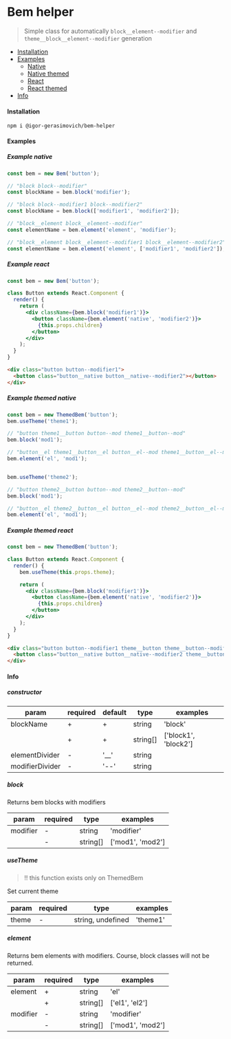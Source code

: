 # Bem helper

> Simple class for automatically `block__element--modifier` and `theme__block__element--modifier` generation

- [Installation](#installation)
- [Examples](#examples)
    - [Native](#example-native)
    - [Native themed](#example-themed-native)
    - [React](#example-react)
    - [React themed](#example-themed-react)
- [Info](#info)
    
    
#### Installation
```
npm i @igor-gerasimovich/bem-helper
```

#### Examples
##### Example native
```jsx
const bem = new Bem('button');

// "block block--modifier"
const blockName = bem.block('modifier');

// "block block--modifier1 block--modifier2"
const blockName = bem.block(['modifier1', 'modifier2']);

// "block__element block__element--modifier"
const elementName = bem.element('element', 'modifier');

// "block__element block__element--modifier1 block__element--modifier2"
const elementName = bem.element('element', ['modifier1', 'modifier2']);
```


##### Example react
```jsx
const bem = new Bem('button');

class Button extends React.Component {
  render() {
    return (
      <div className={bem.block('modifier1')}>
        <button className={bem.element('native', 'modifier2')}>
          {this.props.children}
        </button>
      </div>
    );
  }
}
```

```html
<div class="button button--modifier1">
  <button class="button__native button__native--modifier2"></button>
</div>
```

##### Example themed native
```jsx
const bem = new ThemedBem('button');
bem.useTheme('theme1');

// "button theme1__button button--mod theme1__button--mod"
bem.block('mod1');

// "button__el theme1__button__el button__el--mod theme1__button__el--mod"
bem.element('el', 'mod1');


bem.useTheme('theme2');

// "button theme2__button button--mod theme2__button--mod"
bem.block('mod1');

// "button__el theme2__button__el button__el--mod theme2__button__el--mod"
bem.element('el', 'mod1');
```


##### Example themed react
```jsx
const bem = new ThemedBem('button');

class Button extends React.Component {
  render() {
    bem.useTheme(this.props.theme);

    return (
      <div className={bem.block('modifier1')}>
        <button className={bem.element('native', 'modifier2')}>
          {this.props.children}
        </button>
      </div>
    );
  }
}
```

```html
<div class="button button--modifier1 theme__button theme__button--modifier1">
  <button class="button__native button__native--modifier2 theme__button__native theme__button__native--modifier2"></button>
</div>
```

#### Info

##### constructor
|param|required|default|type|examples|
|---|---|---|---|---|
|blockName|+|+|string| 'block' |
| |+|+|string[]| ['block1', 'block2'] |
|elementDivider|-|'__'|string| |
|modifierDivider|-|'--'|string| |

##### block

Returns bem blocks with modifiers

|param|required|type|examples|
|---|---|---|---|
|modifier|-|string|'modifier'|
| |-|string[]|['mod1', 'mod2']|


##### useTheme
> !! this function exists only on ThemedBem

Set current theme

|param|required|type|examples|
|---|---|---|---|
|theme|-|string, undefined|'theme1'|

##### element

Returns bem elements with modifiers.
Course, block classes will not be returned.

|param|required|type|examples|
|---|---|---|---|
|element|+|string|'el'|
| |+|string[]|['el1', 'el2']|
|modifier|-|string|'modifier'|
| |-|string[]|['mod1', 'mod2']|
